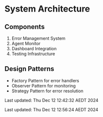 # System Architecture

## Components
1. Error Management System
2. Agent Monitor
3. Dashboard Integration
4. Testing Infrastructure

## Design Patterns
- Factory Pattern for error handlers
- Observer Pattern for monitoring
- Strategy Pattern for error resolution


Last updated: Thu Dec 12 12:42:32 AEDT 2024


Last updated: Thu Dec 12 12:56:24 AEDT 2024
